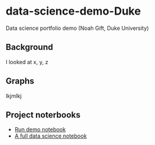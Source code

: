 # data-science-demo-Duke
Data science portfolio demo (Noah Gift, Duke University)

## Background

I looked at x, y, z

## Graphs

lkjmlkj

## Project noterbooks

* [Run demo notebook](https://github.com/jcmeunier77code/data-science-demo-Duke/blob/main/datascience-notebook.ipynb)
* [A full data science notebook]()